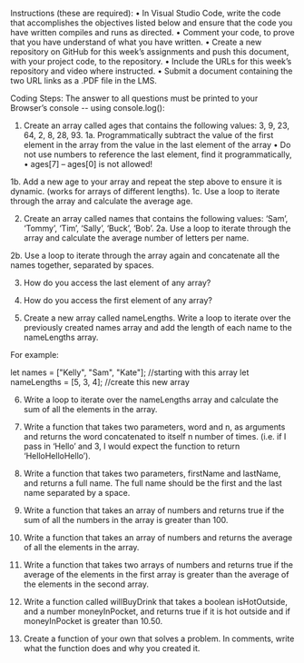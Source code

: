 Instructions (these are required):
•	In Visual Studio Code, write the code that accomplishes the objectives listed below and ensure that the code you have written compiles and runs as directed.
•	Comment your code, to prove that you have understand of what you have written. 
•	Create a new repository on GitHub for this week’s assignments and push this document, with your project code, to the repository.
•	Include the URLs for this week’s repository and video where instructed.
•	Submit a document containing the two URL links as a .PDF file in the LMS.

Coding Steps:
The answer to all questions must be printed to your Browser’s console -- using console.log():
1.	Create an array called ages that contains the following values: 3, 9, 23, 64, 2, 8, 28, 93.
1a.	Programmatically subtract the value of the first element in the array from the value in the last element of the array 
•	Do not use numbers to reference the last element, find it programmatically, 
•	ages[7] – ages[0] is not allowed!

1b.	Add a new age to your array and repeat the step above to ensure it is dynamic. (works for arrays of different lengths).
1c.	Use a loop to iterate through the array and calculate the average age. 




2.	Create an array called names that contains the following values: ‘Sam’, ‘Tommy’, ‘Tim’, ‘Sally’, ‘Buck’, ‘Bob’.
2a.	Use a loop to iterate through the array and calculate the average number of letters per name. 

2b.	Use a loop to iterate through the array again and concatenate all the names together, separated by spaces. 


3.	How do you access the last element of any array?

4.	How do you access the first element of any array?

5.	Create a new array called nameLengths. Write a loop to iterate over the previously created names array and add the length of each name to the nameLengths array.

For example:

let names = ["Kelly", "Sam", "Kate"]; 	//starting with this array
let nameLengths = [5, 3, 4]; 			//create this new array


6.	Write a loop to iterate over the nameLengths array and calculate the sum of all the elements in the array. 

7.	Write a function that takes two parameters, word and n, as arguments and returns the word concatenated to itself n number of times. (i.e. if I pass in ‘Hello’ and 3, I would expect the function to return ‘HelloHelloHello’).

8.	Write a function that takes two parameters, firstName and lastName, and returns a full name.  The full name should be the first and the last name separated by a space.

9.	Write a function that takes an array of numbers and returns true if the sum of all the numbers in the array is greater than 100.

10.	Write a function that takes an array of numbers and returns the average of all the elements in the array.

11.	Write a function that takes two arrays of numbers and returns true if the average of the elements in the first array is greater than the average of the elements in the second array.

12.	Write a function called willBuyDrink that takes a boolean isHotOutside, and a number moneyInPocket, and returns true if it is hot outside and if moneyInPocket is greater than 10.50.

13.	Create a function of your own that solves a problem.   In comments, write what the function does and why you created it.
